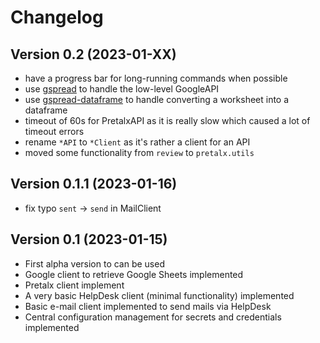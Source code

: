 # Changelog

## Version 0.2 (2023-01-XX)

- have a progress bar for long-running commands when possible
- use [gspread](https://docs.gspread.org/) to handle the low-level GoogleAPI
- use [gspread-dataframe](https://gspread-dataframe.readthedocs.io/) to handle converting a worksheet into a dataframe
- timeout of 60s for PretalxAPI as it is really slow which caused a lot of timeout errors
- rename `*API` to `*Client` as it's rather a client for an API
- moved some functionality from `review` to `pretalx.utils`

## Version 0.1.1 (2023-01-16)

- fix typo `sent` -> `send` in MailClient

## Version 0.1 (2023-01-15)

- First alpha version to can be used
- Google client to retrieve Google Sheets implemented
- Pretalx client implement
- A very basic HelpDesk client (minimal functionality) implemented
- Basic e-mail client implemented to send mails via HelpDesk
- Central configuration management for secrets and credentials implemented

